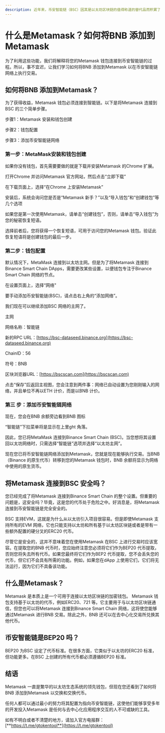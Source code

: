 ```yaml
---
description: 近年来，币安智能链（BSC）因其是以太坊区块链的值得称道的替代品而积累了忠实的受众。 Metamask 和BSC 的结合为用户开放了很多功能。
---
```


# 什么是Metamask？如何将BNB 添加到Metamask

为了利用这些功能，我们将解释将您的Metamask 钱包连接到币安智能链的过程。所以，事不宜迟，让我们学习如何将BNB 添加到Metamask 以在币安智能链网络上执行交易。

## 如何将BNB 添加到Metamask？

为了获得收益，Metamask 钱包必须连接到智能链。以下是将Metamask 连接到BSC 的三个简单步骤。

步骤1：Metamask 安装和钱包创建

步骤2：钱包配置

步骤3：添加币安智能链网络

### 第一步：MetaMask安装和钱包创建

如果你没有钱包，首先需要要做的就是下载并安装Metamask 的Chrome 扩展。

打开Chrome 并访问Metamask 官方网站，然后点击“立即下载”

在下载页面上，选择“在Chrome 上安装Metamask”

安装后，系统会询问您是否是“Metamask 新手？”以及“导入钱包”和“创建钱包”等几个选项

如果您是第一次使用Metamask，请单击“创建钱包”，否则，请单击“导入钱包”为您的秘密恢复短语。

选择前者后，您将获得一个恢复短语，可用于访问您的Metamask 钱包。验证此恢复短语将是创建钱包的最后一步。

### 第二步：钱包配置

默认情况下，MetaMask 连接到以太坊主网。但是为了将Metamask 连接到Binance Smart Chain DApps，需要更改某些设置，以便钱包专注于Binance Smart Chain 网络的节点。

在设置页面上，选择“网络"

要手动添加币安智能链(BSC)，请点击右上角的“添加网络”。

我们现在可以继续添加BSC 网络的主网了。

主网

网络名称：智能链

新的RPC URL：[https://bsc-dataseed.binance.org](https://bsc-dataseed.binance.org)

ChainID：56

符号：BNB

区块浏览器URL：[https://bscscan.com](https://bscscan.com)

点击“保存”后返回主视图，您会注意到两件事：网络已自动设置为您刚刚输入的网络，并且单位不再以ETH 计价，而是以BNB 计价。

### 第三 步：添加币安智能链网络

现在，您会在BNB 余额旁边看到BNB 图标

“智能链”下拉菜单将是显示在上里ght 角落。

因此，您已将MetaMask 连接到Binance Smart Chain (BSC)。当您想将其设置回以太坊网络时，只需选择“智能链”选项并选择“以太坊主网”。

现在您已将币安智能链网络添加到Metamask，您就是现在能够执行交易。当BNB（Binance 的原生代币）转移到您的Metamask 钱包时，BNB 余额将显示为网络中使用的原生货币。

## 将Metamask 连接到BSC 安全吗？

您已经完成了将Metamask 连接到Binance Smart Chain 的整个设置。但重要的问题是，这安全吗？毕竟，这是您的代币处于危险之中。好消息是，将Metamask 连接到币安智能链是完全安全的。

BSC 支持EVM，这就是为什么从以太坊引入项目很容易。但是即使Metamask 支持所有的EVM 网络，它也只能支持以太坊和所有基于以太坊区块链或者是带有一些额外配置的硬分叉的ERC20 代币。

尽管它是安全的，这并不意味着您在使用Metamask 在BSC 上进行交易时应该宽容。在提取您的BNB 代币时，您应始终注意您必须将它们作为BEP20 代币提取，否则您将失去所有代币。如果您最终将它们作为BEP2 代币提取，您不会丢失您的代币，但它们不会具有所需的功能。例如，如果您在dApp 上使用它们，它们将无法运行，因为它们不具备该功能。

## 什么是Metamask？

Metamask 是本质上是一个可用于连接以太坊区块链的加密钱包。 Metamask 钱包支持基于以太坊的代币，例如ERC20、721 等。它主要用于与以太坊区块链通信，但您也可以将Metamask 连接到Binance Smart Chain 网络，这将使您能够通过Metamask 进行BNB 交易。除此之外，BNB 还可以在去中心化交易所兑换其他代币。

## 币安智能链是BEP20 吗？

BEP20 为BSC 设定了代币标准。在很多方面，它类似于以太坊的ERC20 标准，但功能更多。在BSC 上创建的所有代币都必须遵循BEP20 标准。

## 结语

Metamask 一直是繁华的以太坊生态系统的领先钱包，但现在您还看到了如何将BNB 添加到Metamask 以交换和交换代币。

任何人都可以通过最小的努力将其配置为指向币安智能链，这使他们能够享受多年的开发投入Metamask 是任何与去中心化应用程序交互的人不可或缺的工具。

如有不明白或者不清楚的地方，请加入官方电报群：[**https://t.me/gtokentool**](https://t.me/gtokentool)
